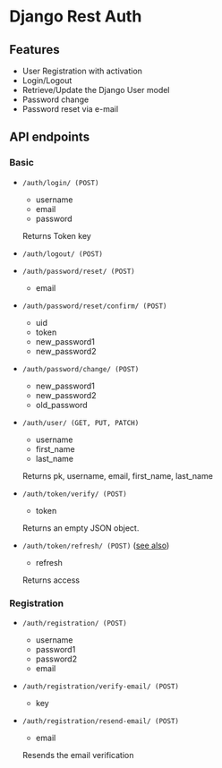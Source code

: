 # Django Rest Auth

## Features
- User Registration with activation
- Login/Logout
- Retrieve/Update the Django User model
- Password change
- Password reset via e-mail


## API endpoints

### Basic
- `/auth/login/ (POST)`

  - username
  - email
  - password
  
  Returns Token key

- `/auth/logout/ (POST)`

- `/auth/password/reset/ (POST)`

    - email

- `/auth/password/reset/confirm/ (POST)`

    - uid
    - token
    - new_password1
    - new_password2

- `/auth/password/change/ (POST)`

    - new_password1
    - new_password2
    - old_password

- `/auth/user/ (GET, PUT, PATCH)`

    - username
    - first_name
    - last_name

    Returns pk, username, email, first_name, last_name

- `/auth/token/verify/ (POST)`

    - token

    Returns an empty JSON object.

- `/auth/token/refresh/ (POST)` ([see also](https://django-rest-framework-simplejwt.readthedocs.io/en/latest/getting_started.html#usage))

    - refresh

  Returns access

### Registration

- `/auth/registration/ (POST)`

    - username
    - password1
    - password2
    - email

- `/auth/registration/verify-email/ (POST)`

    - key

- `/auth/registration/resend-email/ (POST)`

    - email

    Resends the email verification